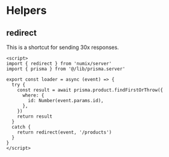 # Helpers

## redirect

This is a shortcut for sending 30x responses.

```vue
<script>
import { redirect } from 'numix/server'
import { prisma } from '@/lib/prisma.server'

export const loader = async (event) => {
  try {
    const result = await prisma.product.findFirstOrThrow({
      where: {
        id: Number(event.params.id),
      },
    })
    return result
  }
  catch {
    return redirect(event, '/products')
  }
}
</script>
```
